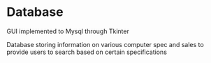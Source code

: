 # Database
GUI implemented to Mysql through Tkinter

Database storing information on various computer spec and sales to provide users to search based on certain specifications

